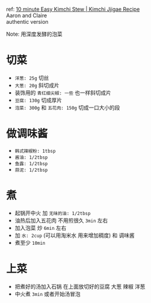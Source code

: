ref: [10 minute Easy Kimchi Stew | Kimchi Jjigae Recipe](https://youtu.be/IEldUkfl3-s)  
Aaron and Claire  
authentic version

Note: 用深度发酵的泡菜

# 切菜
* `洋葱: 25g` 切丝
* `大葱: 20g` 斜切成片
* 装饰用的 `青红细尖椒: 一些` 也一样斜切成片
* `豆腐: 130g` 切成厚片
* `泡菜: 300g` 和 `五花肉: 150g` 切成一口大小的段

# 做调味酱
* `韩式辣椒粉: 1tbsp`
* `酱油: 1/2tbsp`
* `鱼露: 1/2tbsp`
* `蒜泥: 1/2tbsp`

# 煮
* 起锅开中火 加 `无味的油: 1/2tbsp`
* 油热后加入五花肉 不用煎很久 `3min` 左右
* 加入泡菜 炒 `6min` 左右
* 加 `水: 2cup` (可以用淘米水 用来增加稠度) 和 调味酱
* 煮至少 `10min `

# 上菜
* 把煮好的汤加入石锅 在上面放切好的豆腐 大葱 辣椒 洋葱
* 中火煮 `3min` 或者开始汤冒泡
